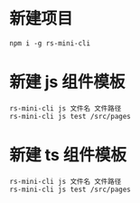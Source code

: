 # 新建项目

```
npm i -g rs-mini-cli
```

# 新建 js 组件模板

```
rs-mini-cli js 文件名 文件路径
rs-mini-cli js test /src/pages

```

# 新建 ts 组件模板

```
rs-mini-cli js 文件名 文件路径
rs-mini-cli js test /src/pages

```
